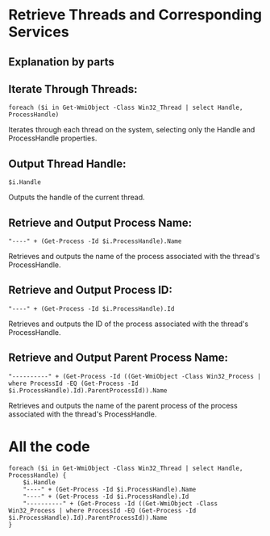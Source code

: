 # Retrieve Threads and Corresponding Services

## Explanation by parts

## Iterate Through Threads:
```
foreach ($i in Get-WmiObject -Class Win32_Thread | select Handle, ProcessHandle)

```
Iterates through each thread on the system, selecting only the Handle and ProcessHandle properties.

## Output Thread Handle:
```
$i.Handle

```
Outputs the handle of the current thread.

## Retrieve and Output Process Name:
```
"----" + (Get-Process -Id $i.ProcessHandle).Name

```
Retrieves and outputs the name of the process associated with the thread's ProcessHandle.

## Retrieve and Output Process ID:
```
"----" + (Get-Process -Id $i.ProcessHandle).Id

```
Retrieves and outputs the ID of the process associated with the thread's ProcessHandle.

## Retrieve and Output Parent Process Name:
```
"----------" + (Get-Process -Id ((Get-WmiObject -Class Win32_Process | where ProcessId -EQ (Get-Process -Id $i.ProcessHandle).Id).ParentProcessId)).Name

```
Retrieves and outputs the name of the parent process of the process associated with the thread's ProcessHandle.

# All the code
```
foreach ($i in Get-WmiObject -Class Win32_Thread | select Handle, ProcessHandle) {
    $i.Handle
    "----" + (Get-Process -Id $i.ProcessHandle).Name
    "----" + (Get-Process -Id $i.ProcessHandle).Id
    "----------" + (Get-Process -Id ((Get-WmiObject -Class Win32_Process | where ProcessId -EQ (Get-Process -Id $i.ProcessHandle).Id).ParentProcessId)).Name
}

```